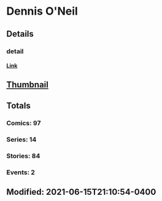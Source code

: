 # Dennis  O'Neil 
## Details
### detail
#### [Link](http://marvel.com/comics/creators/14284/dennis_oneil?utm_campaign=apiRef&utm_source=225578a89fc76f3d20fbffda5d17a88d)
## [Thumbnail](http://i.annihil.us/u/prod/marvel/i/mg/b/40/image_not_available.jpg)
## Totals
### Comics: 97
### Series: 14
### Stories: 84
### Events: 2
## Modified: 2021-06-15T21:10:54-0400